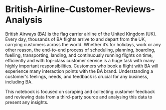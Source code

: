 # British-Airline-Customer-Reviews-Analysis

British Airways (BA) is the flag carrier airline of the United Kingdom (UK). Every day, thousands of BA flights arrive to and depart from the UK, carrying customers across the world. Whether it’s for holidays, work or any other reason, the end-to-end process of scheduling, planning, boarding, fuelling, transporting, landing, and continuously running flights on time, efficiently and with top-class customer service is a huge task with many highly important responsibilities. 
Customers who book a flight with BA will experience many interaction points with the BA brand. Understanding a customer's feelings, needs, and feedback is crucial for any business, including BA.

This notebook is focused on scraping and collecting customer feedback and reviewing data from a third-party source and analysing this data to present any insights.
